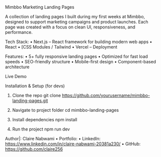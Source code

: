 Mimbbo Marketing Landing Pages

A collection of landing pages I built during my first weeks at Mimbbo, designed to support marketing campaigns and product launches. Each page was created with a focus on clean UI, responsiveness, and performance.

Tech Stack:
	•	Next.js – React framework for building modern web apps
	•	React
	•	[CSS Modules / Tailwind
	•	Vercel – Deployment

Features:
	•	5+ fully responsive landing pages
	•	Optimized for fast load speeds
	•	SEO-friendly structure
	•	Mobile-first design
	•	Component-based architecture

Live Demo


Installation & Setup (for devs)
1. Clone the repo
git clone https://github.com/yourusername/mimbbo-landing-pages.git

2. Navigate to project folder
cd mimbbo-landing-pages

3. Install dependencies
npm install

4. Run the project
npm run dev

Author|:
Claire Nabwami
	•	Portfolio: 
	•	LinkedIn: https://www.linkedin.com/in/claire-nabwami-20381a230/
	•	GitHub: https://github.com/claire256
